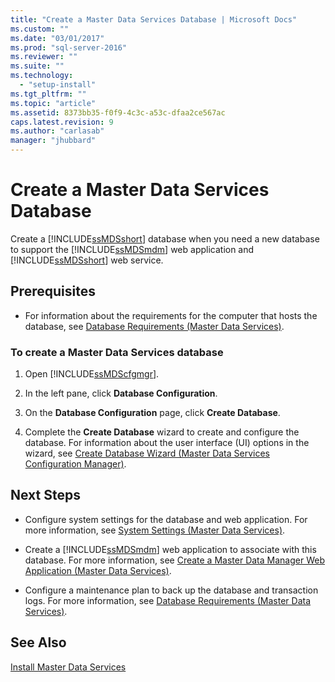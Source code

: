 ```yaml
---
title: "Create a Master Data Services Database | Microsoft Docs"
ms.custom: ""
ms.date: "03/01/2017"
ms.prod: "sql-server-2016"
ms.reviewer: ""
ms.suite: ""
ms.technology: 
  - "setup-install"
ms.tgt_pltfrm: ""
ms.topic: "article"
ms.assetid: 8373bb35-f0f9-4c3c-a53c-dfaa2ce567ac
caps.latest.revision: 9
ms.author: "carlasab"
manager: "jhubbard"
---
```

# Create a Master Data Services Database
  Create a [!INCLUDE[ssMDSshort](../../../analysis-services/includes/ssmdsshort-md.md)] database when you need a new database to support the [!INCLUDE[ssMDSmdm](../../../database-engine/install/windows/includes/ssmdsmdm-md.md)] web application and [!INCLUDE[ssMDSshort](../../../analysis-services/includes/ssmdsshort-md.md)] web service.  
  
## Prerequisites  
  
-   For information about the requirements for the computer that hosts the database, see [Database Requirements &#40;Master Data Services&#41;](../../../master-data-services/install/windows/database-requirements-master-data-services.md).  
  
### To create a Master Data Services database  
  
1.  Open [!INCLUDE[ssMDScfgmgr](../../../database-engine/install/windows/includes/ssmdscfgmgr-md.md)].  
  
2.  In the left pane, click **Database Configuration**.  
  
3.  On the **Database Configuration** page, click **Create Database**.  
  
4.  Complete the **Create Database** wizard to create and configure the database. For information about the user interface (UI) options in the wizard, see [Create Database Wizard &#40;Master Data Services Configuration Manager&#41;](../../../master-data-services/create-database-wizard-master-data-services-configuration-manager.md).  
  
## Next Steps  
  
-   Configure system settings for the database and web application. For more information, see [System Settings &#40;Master Data Services&#41;](../../../master-data-services/system-settings-master-data-services.md).  
  
-   Create a [!INCLUDE[ssMDSmdm](../../../database-engine/install/windows/includes/ssmdsmdm-md.md)] web application to associate with this database. For more information, see [Create a Master Data Manager Web Application &#40;Master Data Services&#41;](../../../master-data-services/install/windows/create-a-master-data-manager-web-application-master-data-services.md).  
  
-   Configure a maintenance plan to back up the database and transaction logs. For more information, see [Database Requirements &#40;Master Data Services&#41;](../../../master-data-services/install/windows/database-requirements-master-data-services.md).  
  
## See Also  
 [Install Master Data Services](../../../master-data-services/install/windows/install-master-data-services.md)  
  
  